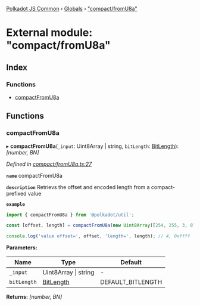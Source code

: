 [Polkadot JS Common](../README.md) › [Globals](../globals.md) › ["compact/fromU8a"](_compact_fromu8a_.md)

# External module: "compact/fromU8a"

## Index

### Functions

* [compactFromU8a](_compact_fromu8a_.md#compactfromu8a)

## Functions

###  compactFromU8a

▸ **compactFromU8a**(`_input`: Uint8Array | string, `bitLength`: [BitLength](_compact_types_.md#bitlength)): *[number, BN]*

*Defined in [compact/fromU8a.ts:27](https://github.com/polkadot-js/common/blob/337c67ff/packages/util/src/compact/fromU8a.ts#L27)*

**`name`** compactFromU8a

**`description`** Retrievs the offset and encoded length from a compact-prefixed value

**`example`** 
<BR>

```javascript
import { compactFromU8a } from '@polkadot/util';

const [offset, length] = compactFromU8a(new Uint8Array([254, 255, 3, 0]), 32));

console.log('value offset=', offset, 'length=', length); // 4, 0xffff
```

**Parameters:**

Name | Type | Default |
------ | ------ | ------ |
`_input` | Uint8Array &#124; string | - |
`bitLength` | [BitLength](_compact_types_.md#bitlength) |  DEFAULT_BITLENGTH |

**Returns:** *[number, BN]*
